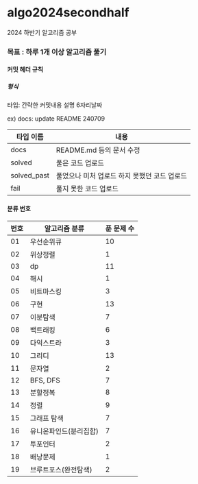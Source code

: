 # algo2024secondhalf

2024 하반기 알고리즘 공부

### 목표 : 하루 1개 이상 알고리즘 풀기

[문제풀이 상황 노션]:https://potent-light-313.notion.site/2024-8ef158496c324f85921834d1b9517fb5?pvs=4



#### 커밋 헤더 규칙

##### 형식

타입: 간략한 커밋내용 설명 6자리날짜

ex) docs: update README 240709



| 타입 이름  | 내용 |
|----|----|
| docs | README.md 등의 문서 수정 |
| solved | 풀은 코드 업로드 |
| solved_past | 풀었으나 미처 업로드 하지 못했던 코드 업로드 |
| fail | 풀지 못한 코드 업로드 |



#### 분류 번호

| 번호 |알고리즘 분류|푼 문제 수|
|----|----|----|
|01|우선순위큐|10|
|02|위상정렬|1|
|03|dp|11|
|04|해시|1|
|05|비트마스킹|3|
|06|구현|13|
|07|이분탐색|7|
|08|백트래킹|6|
|09|다익스트라|3|
|10|그리디|13|
|11|문자열|2|
|12|BFS, DFS|7|
|13|분할정복|8|
|14|정렬| 9          |
|15|그래프 탐색|7|
|16|유니온파인드(분리집합)|7|
|17|투포인터|2|
|18|배낭문제|1|
|19|브루트포스(완전탐색)|2|